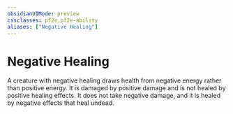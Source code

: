 ```yaml
---
obsidianUIMode: preview
cssclasses: pf2e,pf2e-ability
aliases: ["Negative Healing"]
---
```

# Negative Healing

A creature with negative healing draws health from negative energy rather than positive energy. It is damaged by positive damage and is not healed by positive healing effects. It does not take negative damage, and it is healed by negative effects that heal undead.